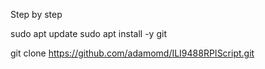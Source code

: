 Step by step

sudo apt update
sudo apt install -y git

git clone https://github.com/adamomd/ILI9488RPIScript.git
